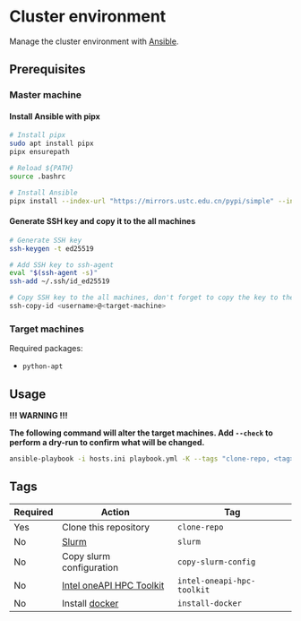 # Cluster environment

Manage the cluster environment with [Ansible](https://www.ansible.com/).

## Prerequisites

### Master machine

#### Install Ansible with pipx

```bash
# Install pipx
sudo apt install pipx
pipx ensurepath

# Reload ${PATH}
source .bashrc

# Install Ansible
pipx install --index-url "https://mirrors.ustc.edu.cn/pypi/simple" --include-deps ansible
```

#### Generate SSH key and copy it to the all machines

```bash
# Generate SSH key
ssh-keygen -t ed25519

# Add SSH key to ssh-agent
eval "$(ssh-agent -s)"
ssh-add ~/.ssh/id_ed25519

# Copy SSH key to the all machines, don't forget to copy the key to the master machine
ssh-copy-id <username>@<target-machine>
```

### Target machines

Required packages:

- `python-apt`

## Usage

**!!! WARNING !!!**

**The following command will alter the target machines. Add `--check` to perform a dry-run to confirm what will be changed.**

```bash
ansible-playbook -i hosts.ini playbook.yml -K --tags "clone-repo, <tag>, ..."
```

## Tags

| Required | Action | Tag |
| --- | --- | --- |
| Yes | Clone this repository | `clone-repo` |
| No | [Slurm](https://slurm.schedmd.com/documentation.html) | `slurm` |
| No | Copy slurm configuration | `copy-slurm-config` |
| No | [Intel oneAPI HPC Toolkit](https://www.intel.com/content/www/us/en/developer/tools/oneapi/hpc-toolkit.html) | `intel-oneapi-hpc-toolkit` |
| No | Install [docker](https://docs.docker.com/engine/install/) | `install-docker` |
